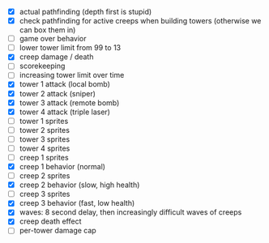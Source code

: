  * [x] actual pathfinding (depth first is stupid)
 * [x] check pathfinding for active creeps when building towers (otherwise we can box them in)
 * [ ] game over behavior
 * [ ] lower tower limit from 99 to 13
 * [x] creep damage / death
 * [ ] scorekeeping
 * [ ] increasing tower limit over time
 * [x] tower 1 attack (local bomb)
 * [x] tower 2 attack (sniper)
 * [x] tower 3 attack (remote bomb)
 * [x] tower 4 attack (triple laser)
 * [ ] tower 1 sprites
 * [ ] tower 2 sprites
 * [ ] tower 3 sprites
 * [ ] tower 4 sprites
 * [ ] creep 1 sprites
 * [x] creep 1 behavior (normal)
 * [ ] creep 2 sprites
 * [x] creep 2 behavior (slow, high health)
 * [ ] creep 3 sprites
 * [x] creep 3 behavior (fast, low health)
 * [x] waves: 8 second delay, then increasingly difficult waves of creeps
 * [x] creep death effect
 * [ ] per-tower damage cap
